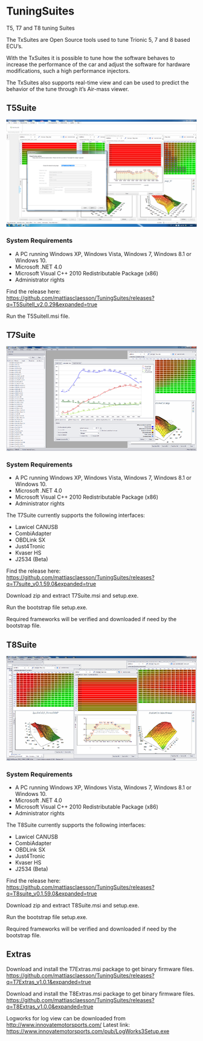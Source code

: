 # TuningSuites
T5, T7 and T8 tuning Suites

The TxSuites are Open Source tools used to tune Trionic 5, 7 and 8 based ECU’s.

With the TxSuites it is possible to tune how the software behaves to increase the performance of the car and adjust the software for hardware modifications, such a high performance injectors.

The TxSuites also supports real-time view and can be used to predict the behavior of the tune through it’s Air-mass viewer.

## T5Suite
![alt text](https://github.com/mattiasclaesson/TuningSuites/blob/master/t5suite2_img.png "T5suite image")

### System Requirements
* A PC running Windows XP, Windows Vista, Windows 7, Windows 8.1 or Windows 10.
* Microsoft .NET 4.0
* Microsoft Visual C++ 2010 Redistributable Package (x86)
* Administrator rights


Find the release here: 
https://github.com/mattiasclaesson/TuningSuites/releases?q=T5SuiteII_v2.0.29&expanded=true

Run the T5SuiteII.msi file.

## T7Suite
![alt text](https://github.com/mattiasclaesson/TuningSuites/blob/master/t7suite_img.png "T7suite image")


### System Requirements
* A PC running Windows XP, Windows Vista, Windows 7, Windows 8.1 or Windows 10.
* Microsoft .NET 4.0
* Microsoft Visual C++ 2010 Redistributable Package (x86)
* Administrator rights

The T7Suite currently supports the following interfaces:
* Lawicel CANUSB
* CombiAdapter
* OBDLink SX
* Just4Tronic
* Kvaser HS
* J2534 (Beta)

Find the release here: 
https://github.com/mattiasclaesson/TuningSuites/releases?q=T7suite_v0.1.59.0&expanded=true

Download zip and extract T7Suite.msi and setup.exe. 

Run the bootstrap file setup.exe.

Required frameworks will be verified and downloaded if need by the bootstrap file.

## T8Suite
![alt text](https://github.com/mattiasclaesson/TuningSuites/blob/master/t8suite_img_2.png "T8suite image")

### System Requirements
* A PC running Windows XP, Windows Vista, Windows 7, Windows 8.1 or Windows 10.
* Microsoft .NET 4.0
* Microsoft Visual C++ 2010 Redistributable Package (x86)
* Administrator rights

The T8Suite currently supports the following interfaces:
* Lawicel CANUSB
* CombiAdapter
* OBDLink SX
* Just4Tronic
* Kvaser HS
* J2534 (Beta)

Find the release here: 
https://github.com/mattiasclaesson/TuningSuites/releases?q=T8suite_v0.1.59.0&expanded=true


Download zip and extract T8Suite.msi and setup.exe. 

Run the bootstrap file setup.exe.

Required frameworks will be verified and downloaded if need by the bootstrap file.

## Extras 
Download and install the T7Extras.msi package to get binary firmware files. https://github.com/mattiasclaesson/TuningSuites/releases?q=T7Extras_v1.0.1&expanded=true

Download and install the T8Extras.msi package to get binary firmware files. https://github.com/mattiasclaesson/TuningSuites/releases?q=T8Extras_v1.0.0&expanded=true

Logworks for log view can be downloaded from http://www.innovatemotorsports.com/
Latest link: https://www.innovatemotorsports.com/pub/LogWorks3Setup.exe
